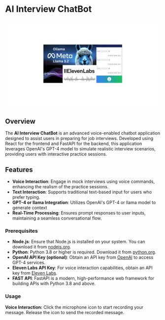 # AI Interview ChatBot

![Project Header](./img/readme.png)
## Overview

The **AI Interview ChatBot** is an advanced voice-enabled chatbot application designed to assist users in preparing for job interviews. Developed using React for the frontend and FastAPI for the backend, this application leverages OpenAI's GPT-4 model to simulate realistic interview scenarios, providing users with interactive practice sessions.

## Features

- **Voice Interaction**: Engage in mock interviews using voice commands, enhancing the realism of the practice sessions.
- **Text Interaction**: Supports traditional text-based input for users who prefer typing.
- **GPT-4 or llama Integration**: Utilizes OpenAI's GPT-4 or llama model to generate context
- **Real-Time Processing**: Ensures prompt responses to user inputs, maintaining a seamless conversational flow.

### Prerequisites

- **Node.js**: Ensure that Node.js is installed on your system. You can download it from [nodejs.org](https://nodejs.org/).
- **Python**: Python 3.8 or higher is required. Download it from [python.org](https://www.python.org/).
- **OpenAI API Key (optional)**: Obtain an API key from [OpenAI](https://platform.openai.com/) to access GPT-4 services.
- **Eleven Labs API Key**: For voice interaction capabilities, obtain an API key from [Eleven Labs](https://elevenlabs.io/).
- **FAST API**: FastAPI is a modern, high-performance web framework for building APIs with Python 3.8 and above.


### Usage
**Voice Interaction:** Click the microphone icon to start recording your message. Release the icon to send the recorded message.